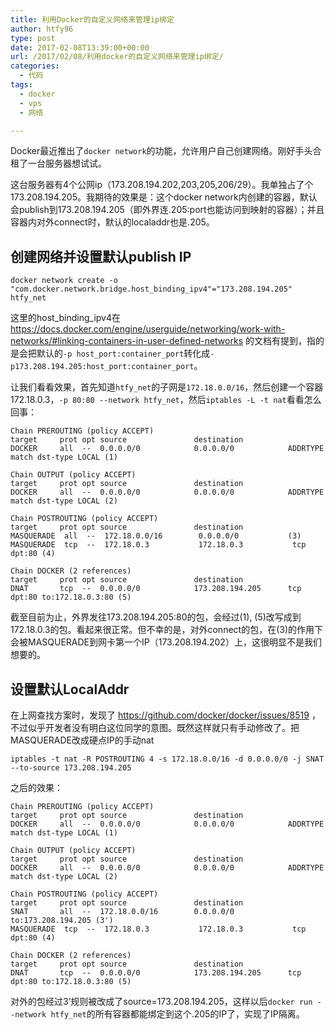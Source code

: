 ```yaml
---
title: 利用Docker的自定义网络来管理ip绑定
author: htfy96
type: post
date: 2017-02-08T13:39:00+00:00
url: /2017/02/08/利用docker的自定义网络来管理ip绑定/
categories:
  - 代码
tags:
  - docker
  - vps
  - 网络

---
```

Docker最近推出了`docker network`的功能，允许用户自己创建网络。刚好手头合租了一台服务器想试试。

这台服务器有4个公网ip（173.208.194.202,203,205,206/29）。我单独占了个173.208.194.205。我期待的效果是：这个docker network内创建的容器，默认会publish到173.208.194.205（即外界连.205:port也能访问到映射的容器）；并且容器内对外connect时，默认的localaddr也是.205。

<!--more-->

## 创建网络并设置默认publish IP

    
    docker network create -o "com.docker.network.bridge.host_binding_ipv4"="173.208.194.205" htfy_net
    
    

这里的host\_binding\_ipv4在 <https://docs.docker.com/engine/userguide/networking/work-with-networks/#linking-containers-in-user-defined-networks> 的文档有提到，指的是会把默认的`-p host_port:container_port`转化成`-p173.208.194.205:host_port:container_port`。

让我们看看效果，首先知道`htfy_net`的子网是`172.18.0.0/16`，然后创建一个容器172.18.0.3，`-p 80:80 --network htfy_net`，然后`iptables -L -t nat`看看怎么回事：

    
    Chain PREROUTING (policy ACCEPT)
    target     prot opt source               destination
    DOCKER     all  --  0.0.0.0/0            0.0.0.0/0            ADDRTYPE match dst-type LOCAL (1)
    
    Chain OUTPUT (policy ACCEPT)
    target     prot opt source               destination         
    DOCKER     all  --  0.0.0.0/0            0.0.0.0/0            ADDRTYPE match dst-type LOCAL (2)
    
    Chain POSTROUTING (policy ACCEPT)
    target     prot opt source               destination
    MASQUERADE  all  --  172.18.0.0/16        0.0.0.0/0           (3)
    MASQUERADE  tcp  --  172.18.0.3           172.18.0.3           tcp dpt:80 (4)
    
    Chain DOCKER (2 references)
    target     prot opt source               destination         
    DNAT       tcp  --  0.0.0.0/0            173.208.194.205      tcp dpt:80 to:172.18.0.3:80 (5)
    
    

截至目前为止，外界发往173.208.194.205:80的包，会经过(1), (5)改写成到172.18.0.3的包。看起来很正常。但不幸的是，对外connect的包，在(3)的作用下会被MASQUERADE到网卡第一个IP（173.208.194.202）上，这很明显不是我们想要的。

## 设置默认LocalAddr

在上网查找方案时，发现了 https://github.com/docker/docker/issues/8519 ，不过似乎开发者没有明白这位同学的意图。既然这样就只有手动修改了。把MASQUERADE改成硬点IP的手动nat

    
    iptables -t nat -R POSTROUTING 4 -s 172.18.0.0/16 -d 0.0.0.0/0 -j SNAT --to-source 173.208.194.205
    
    

之后的效果：

    
    Chain PREROUTING (policy ACCEPT)
    target     prot opt source               destination
    DOCKER     all  --  0.0.0.0/0            0.0.0.0/0            ADDRTYPE match dst-type LOCAL (1)
    
    Chain OUTPUT (policy ACCEPT)
    target     prot opt source               destination         
    DOCKER     all  --  0.0.0.0/0            0.0.0.0/0            ADDRTYPE match dst-type LOCAL (2)
    
    Chain POSTROUTING (policy ACCEPT)
    target     prot opt source               destination
    SNAT       all  --  172.18.0.0/16        0.0.0.0/0            to:173.208.194.205 (3')
    MASQUERADE  tcp  --  172.18.0.3           172.18.0.3           tcp dpt:80 (4)
    
    Chain DOCKER (2 references)
    target     prot opt source               destination         
    DNAT       tcp  --  0.0.0.0/0            173.208.194.205      tcp dpt:80 to:172.18.0.3:80 (5)
    
    

对外的包经过3&#8217;规则被改成了source=173.208.194.205，这样以后`docker run --network htfy_net`的所有容器都能绑定到这个.205的IP了，实现了IP隔离。